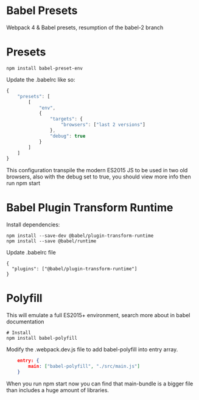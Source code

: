 Babel Presets
=============

Webpack 4 & Babel presets, resumption of the babel-2 branch

# Presets

```shell
npm install babel-preset-env
```

Update the .babelrc like so:

```javascript
{
    "presets": [
        [
            "env",
            { 
                "targets": {
                    "browsers": ["last 2 versions"]
                },
                "debug": true 
            }
        ]
    ]
}
```

This configuration transpile the modern ES2015 JS to be used in two old browsers, also with the debug set to true, you should view more info then run npm start

# Babel Plugin Transform Runtime

Install dependencies:

```shell
npm install --save-dev @babel/plugin-transform-runtime
npm install --save @babel/runtime
```

Update .babelrc file

```shell
{
  "plugins": ["@babel/plugin-transform-runtime"]
}
```

# Polyfill

This will emulate a full ES2015+ environment, search more about in babel documentation

```shell
# Install
npm install babel-polyfill
```
Modify the .webpack.dev.js file to add babel-polyfill into entry array.

```json
    entry: {
        main: ["babel-polyfill", "./src/main.js"]
    }
```

When you run npm start now you can find that main-bundle is a bigger file than includes a huge amount of libraries.